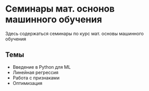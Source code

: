 # Семинары мат. оснонов машинного обучения

Здесь содержаться семинары по курс мат. основы машинного обучения

## Темы

- Введение в Python для ML
- Линейная регрессия
- Работа с признаками
- Оптимизация